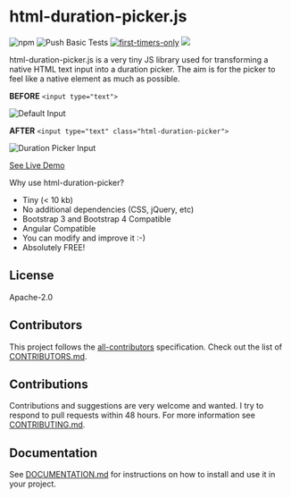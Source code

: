 # html-duration-picker.js

![npm](https://img.shields.io/npm/v/html-duration-picker?color=f00)
![Push Basic Tests](https://github.com/nadchif/html-duration-picker.js/workflows/Push%20Basic%20Tests/badge.svg)
[![first-timers-only](https://img.shields.io/badge/first--timers--only-friendly-blue.svg?style=flat-square)](https://www.firsttimersonly.com/)
[<img src="https://img.shields.io/badge/slack-ossenthusiasts-maroon.svg?logo=slack">](https://join.slack.com/t/ossenthusiasts/shared_invite/zt-kfefjyas-uQyS65QWQV5IAjT86vr8Tg)

html-duration-picker.js is a very tiny JS library used for transforming a native HTML text input into a duration picker. The aim is for the picker to feel like a native element as much as possible.

**BEFORE** `<input type="text"> `

![Default Input](https://i.imgur.com/paB6Biy.jpg)

**AFTER** `<input type="text" class="html-duration-picker">`

![Duration Picker Input](https://i.imgur.com/vewRUA6.jpg)

[See Live Demo](https://nadchif.github.io/html-duration-picker.js/)

Why use html-duration-picker? 

-  Tiny (&lt; 10 kb)
-  No additional dependencies (CSS, jQuery, etc)
-  Bootstrap 3 and Bootstrap 4 Compatible
-  Angular Compatible
-  You can modify and improve it :-)
-  Absolutely FREE!

## License

Apache-2.0

## Contributors

This project follows the [all-contributors](https://github.com/all-contributors/all-contributors) specification.  Check out the list of [CONTRIBUTORS.md](https://github.com/nadchif/html-duration-picker.js/blob/master/CONTRIBUTORS.md).

## Contributions

Contributions and suggestions are very welcome and wanted. I try to respond to pull requests within 48 hours. For more information see [CONTRIBUTING.md](https://github.com/nadchif/html-duration-picker.js/blob/master/CONTRIBUTING.md).

## Documentation

See [DOCUMENTATION.md](https://github.com/nadchif/html-duration-picker.js/blob/master/DOCUMENTATION.md) for instructions on how to install and use it in your project.
